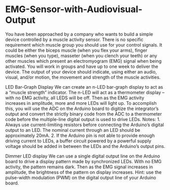 # EMG-Sensor-with-Audiovisual-Output
You have been approached by a company who wants to build a simple device controlled by a muscle activity sensor. There is no specific requirement which muscle group you should use for your control signals. It could be either the biceps muscle (when you flex your arms), finger muscles (when you type), masseter (when you clench your teeth) or any other muscles which present an electromyogram (EMG) signal when being activated. You will work in groups and have up to one week to deliver the device. The output of your device should indicate, using either an audio, visual, and/or motion, the movement and strength of the muscle activities.

LED Bar-Graph Display
We can create an n-LED bar-graph display to act as a “muscle
strength” indicator. The n-LED will act as a thermometer display
– with no EMG activity, all LEDS will be off. Then as the EMG
activity increases in amplitude, more and more LEDs will light
up. To accomplish this, you will use the ADC on the Arduino
board to digitize the integrator’s output and convert the strictly
binary code from the ADC to a thermometer code before the
multiple-line digital output is used to drive LEDs.
Notes: 1. Always use current-limiting resistors before
connecting the Arduino’s digital output to an LED. The nominal
current through an LED should be approximately 20mA.
2. If the Arduino pin is not able to provide enough driving current
to LEDs, a buffer circuit powered by a powerful supply voltage
should be added in between the LEDs and the Arduino’s output
pins.

Dimmer LED display
We can use a single digital output line on the Arduino board to
drive a display pattern made by synchronized LEDs. With no
EMG activity, the pattern remains dark. Then as the EMG signal
increases in amplitude, the brightness of the pattern on display
increases.
Hint: use the pulse-width modulation (PWM) on the digital
output line of your Arduino board.
